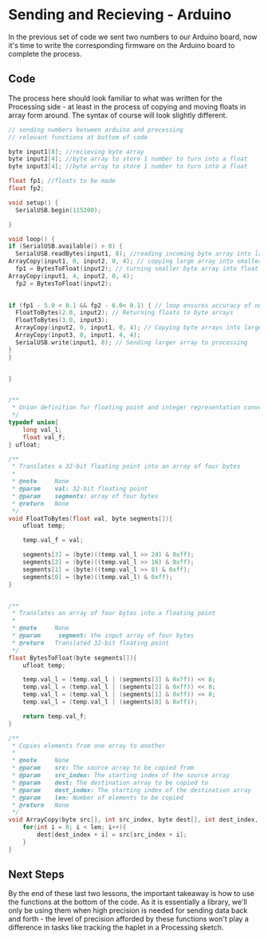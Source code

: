 # Sending and Recieving - Arduino
In the previous set of code we sent two numbers to our Arduino board, now it's time to write the corresponding firmware on the Arduino board to complete the process.

## Code
The process here should look familiar to what was written for the Processing side - at least in the process of copying and moving floats in array form around. The syntax of course will look slightly different.

```C
// sending numbers between arduino and processing
// relevant functions at bottom of code

byte input1[8]; //recieving byte array
byte input2[4]; //byte array to store 1 number to turn into a float
byte input3[4]; //byte array to store 1 number to turn into a float

float fp1; //floats to be made
float fp2;

void setup() {
  SerialUSB.begin(115200);

}

void loop() {
if (SerialUSB.available() > 0) {
  SerialUSB.readBytes(input1, 8); //reading incoming byte array into large byte array
ArrayCopy(input1, 0, input2, 0, 4); // copying large array into smaller byte arrays
  fp1 = BytesToFloat(input2); // turning smaller byte array into float
ArrayCopy(input1, 4, input2, 0, 4);
  fp2 = BytesToFloat(input2);

  
if (fp1 - 5.0 < 0.1 && fp2 - 6.0< 0.1) { // loop ensures accuracy of number to what was sent
  FloatToBytes(2.0, input2); // Returning floats to byte arrays
  FloatToBytes(3.0, input3);
  ArrayCopy(input2, 0, input1, 0, 4); // Copying byte arrays into larger array
  ArrayCopy(input3, 0, input1, 4, 4);
  SerialUSB.write(input1, 8); // Sending larger array to processing
}
}


}


/**
 * Union definition for floating point and integer representation conversion
 */
typedef union{
    long val_l;
    float val_f;
} ufloat;

/**
 * Translates a 32-bit floating point into an array of four bytes
 * 
 * @note     None
 * @param    val: 32-bit floating point
 * @param    segments: array of four bytes
 * @return   None 
 */
void FloatToBytes(float val, byte segments[]){
    ufloat temp;

    temp.val_f = val;

    segments[3] = (byte)((temp.val_l >> 24) & 0xff);
    segments[2] = (byte)((temp.val_l >> 16) & 0xff);
    segments[1] = (byte)((temp.val_l >> 8) & 0xff);
    segments[0] = (byte)((temp.val_l) & 0xff);
}


/**
 * Translates an array of four bytes into a floating point
 * 
 * @note     None
 * @param     segment: the input array of four bytes
 * @return   Translated 32-bit floating point 
 */
float BytesToFloat(byte segments[]){
    ufloat temp;

    temp.val_l = (temp.val_l | (segments[3] & 0xff)) << 8;
    temp.val_l = (temp.val_l | (segments[2] & 0xff)) << 8;
    temp.val_l = (temp.val_l | (segments[1] & 0xff)) << 8;
    temp.val_l = (temp.val_l | (segments[0] & 0xff)); 

    return temp.val_f;
}

/**
 * Copies elements from one array to another
 * 
 * @note     None
 * @param    src: The source array to be copied from
 * @param    src_index: The starting index of the source array
 * @param    dest: The destination array to be copied to
 * @param    dest_index: The starting index of the destination array
 * @param    len: Number of elements to be copied
 * @return   None 
 */
void ArrayCopy(byte src[], int src_index, byte dest[], int dest_index, int len ){
    for(int i = 0; i < len; i++){
        dest[dest_index + i] = src[src_index + i];
    }
}
```
## Next Steps

By the end of these last two lessons, the important takeaway is how to use the functions at the bottom of the code. As it is essentially a library, we'll only be using them when high precision is needed for sending data back and forth - the level of precision afforded by these functions won't play a difference in tasks like tracking the haplet in a Processing sketch.
